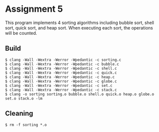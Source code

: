 # Assignment 5
This program implements 4 sorting algorithms including bubble sort, shell sort, quick sort, and heap sort. When executing each sort, the operations will be counted.

## Build
    $ clang -Wall -Wextra -Werror -Wpedantic -c sorting.c
    $ clang -Wall -Wextra -Werror -Wpedantic -c bubble.c
    $ clang -Wall -Wextra -Werror -Wpedantic -c shell.c
    $ clang -Wall -Wextra -Werror -Wpedantic -c quick.c
    $ clang -Wall -Wextra -Werror -Wpedantic -c heap.c
    $ clang -Wall -Wextra -Werror -Wpedantic -c globe.c
    $ clang -Wall -Wextra -Werror -Wpedantic -c set.c
    $ clang -Wall -Wextra -Werror -Wpedantic -c stack.c
    $ clang -o sorting sorting.o bubble.o shell.o quick.o heap.o globe.o set.o stack.o -lm
    
## Cleaning
    $ rm -f sorting *.o
